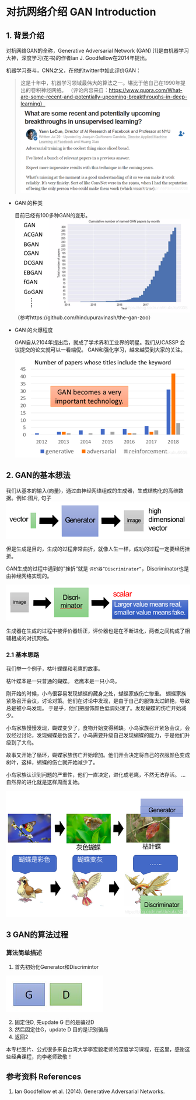 # 对抗网络介绍 GAN Introduction

## 1. 背景介绍

对抗网络GAN的全称，Generative Adversarial Network (GAN) [1]是由机器学习大神，深度学习(花书)的作者lan J. Goodfellow在2014年提出。

机器学习泰斗，CNN之父，在他的twitter中如此评价GAN：
> 这是十年中，机器学习领域最伟大的算法之一。堪比于他自己在1990年提出的卷积神经网络。
（评论内容来自：https://www.quora.com/What-are-some-recent-and-potentially-upcoming-breakthroughs-in-deep-learning）
![1-1-1](https://raw.githubusercontent.com/muyangren907/Deep_Learning/master/%E5%AF%B9%E6%8A%97%E7%BD%91%E7%BB%9CGAN/images/1-1-1.png)

- GAN 的种类
    
    目前已经有100多种GAN的变形。
    ![1-1-2](https://raw.githubusercontent.com/muyangren907/Deep_Learning/master/%E5%AF%B9%E6%8A%97%E7%BD%91%E7%BB%9CGAN/images/1-1-2.png)
    （参考https://github.com/hindupuravinash/the-gan-zoo）
- GAN 的火爆程度

    GAN自从2104年提出后，就成了学术界和工业界的明星。我们从ICASSP 会议提交的论文就可以一看端倪。 GAN和强化学习，越来越受到大家的关注。
    ![1-1-3](https://raw.githubusercontent.com/muyangren907/Deep_Learning/master/%E5%AF%B9%E6%8A%97%E7%BD%91%E7%BB%9CGAN/images/1-1-3.png)

## 2. GAN的基本想法

我们从基本的输入(向量)，通过由神经网络组成的生成器，生成结构化的高维数据。例如:图片, 句子
![1-2-1](https://raw.githubusercontent.com/muyangren907/Deep_Learning/master/%E5%AF%B9%E6%8A%97%E7%BD%91%E7%BB%9CGAN/images/1-2-1.png)

但是生成是目的，生成的过程非常曲折，就像人生一样，成功的过程一定要经历挫折。

GAN生成的过程中遇到的”挫折“就是 `评价器”Discriminator“`，Discriminator也是由神经网络实现的。

![1-2-2](https://raw.githubusercontent.com/muyangren907/Deep_Learning/master/%E5%AF%B9%E6%8A%97%E7%BD%91%E7%BB%9CGAN/images/1-2-2.png)

生成器在生成的过程中被评价器矫正，评价器也是在不断进化，两者之间构成了相辅相成的对抗网络。

### 2.1 基本思路

我们举一个例子，枯叶蝶蝶和老鹰的故事。

枯叶蝶本是一只普通的蝴蝶。
老鹰本是一只小鸟。

刚开始的时候，小鸟很容易发现蝴蝶的藏身之处，蝴蝶家族伤亡惨重。 蝴蝶家族紧急召开会议，讨论对策。他们在讨论中发现，是由于自己的服饰太过鲜艳，导致总是被小鸟发现。 于是乎，他们把服饰颜色低调处理了。发现蝴蝶的伤亡开始减少。

小鸟家族慢慢发现，蝴蝶变少了，食物开始变得稀缺。小鸟家族召开紧急会议，会议经过讨论，发现蝴蝶是伪装了，小鸟需要升级自己发现蝴蝶的能力，于是他们升级到了大鸟。

故事又开始了循环，蝴蝶家族伤亡开始增加。他们开会决定将自己的衣服颜色变成树叶，这样，蝴蝶的伤亡就开始减少了。

小鸟家族认识到问题的严重性，他们一直决定，进化成老鹰，不然无法存活。
…
自然界的进化就是这样周而复始。

![1-2-3](https://raw.githubusercontent.com/muyangren907/Deep_Learning/master/%E5%AF%B9%E6%8A%97%E7%BD%91%E7%BB%9CGAN/images/1-2-3.png)

## 3 GAN的算法过程

### 算法简单描述

1. 首先初始化Generator和Discrimintor

![1-3-1](https://raw.githubusercontent.com/muyangren907/Deep_Learning/master/%E5%AF%B9%E6%8A%97%E7%BD%91%E7%BB%9CGAN/images/1-3-1.jpg)

2. 固定住D, 先update G 目的是骗过D
3. 然后固定住G，update D 目的是识别骗局
4. 返回2

本专栏图片、公式很多来自台湾大学李宏毅老师的深度学习课程，在这里，感谢这些经典课程，向李老师致敬！

## 参考资料 References

1. Ian Goodfellow et al. (2014). Generative Adversarial Networks.